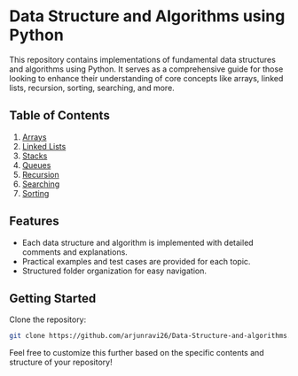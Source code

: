 # Data Structure and Algorithms using Python

This repository contains implementations of fundamental data structures and algorithms using Python. It serves as a comprehensive guide for those looking to enhance their understanding of core concepts like arrays, linked lists, recursion, sorting, searching, and more.

## Table of Contents
1. [Arrays](./Arrays)
2. [Linked Lists](./LinkedLists)
3. [Stacks](./Stacks)
4. [Queues](./Queues)
5. [Recursion](./Recursion)
6. [Searching](./Searching)
7. [Sorting](./Sorting)

## Features
- Each data structure and algorithm is implemented with detailed comments and explanations.
- Practical examples and test cases are provided for each topic.
- Structured folder organization for easy navigation.

## Getting Started
Clone the repository:
```bash
git clone https://github.com/arjunravi26/Data-Structure-and-algorithms.git
```

Feel free to customize this further based on the specific contents and structure of your repository!

